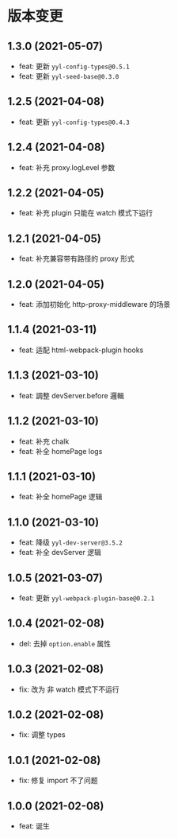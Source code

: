 # 版本变更

## 1.3.0 (2021-05-07)

- feat: 更新 `yyl-config-types@0.5.1`
- feat: 更新 `yyl-seed-base@0.3.0`

## 1.2.5 (2021-04-08)

- feat: 更新 `yyl-config-types@0.4.3`

## 1.2.4 (2021-04-08)

- feat: 补充 proxy.logLevel 参数

## 1.2.2 (2021-04-05)

- feat: 补充 plugin 只能在 watch 模式下运行

## 1.2.1 (2021-04-05)

- feat: 补充兼容带有路径的 proxy 形式

## 1.2.0 (2021-04-05)

- feat: 添加初始化 http-proxy-middleware 的场景

## 1.1.4 (2021-03-11)

- feat: 适配 html-webpack-plugin hooks

## 1.1.3 (2021-03-10)

- feat: 調整 devServer.before 邏輯

## 1.1.2 (2021-03-10)

- feat: 补充 chalk
- feat: 补全 homePage logs

## 1.1.1 (2021-03-10)

- feat: 补全 homePage 逻辑

## 1.1.0 (2021-03-10)

- feat: 降级 `yyl-dev-server@3.5.2`
- feat: 补全 devServer 逻辑

## 1.0.5 (2021-03-07)

- feat: 更新 `yyl-webpack-plugin-base@0.2.1`

## 1.0.4 (2021-02-08)

- del: 去掉 `option.enable` 属性

## 1.0.3 (2021-02-08)

- fix: 改为 非 watch 模式下不运行

## 1.0.2 (2021-02-08)

- fix: 调整 types

## 1.0.1 (2021-02-08)

- fix: 修复 import 不了问题

## 1.0.0 (2021-02-08)

- feat: 诞生
